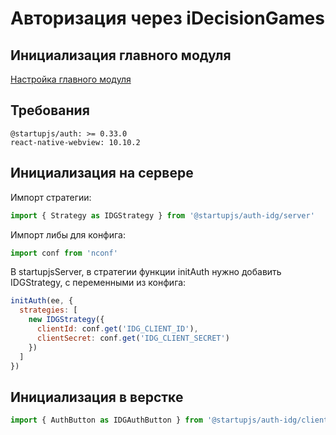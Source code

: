 # Авторизация через iDecisionGames

## Инициализация главного модуля
[Настройка главного модуля](/docs/auth/main)

## Требования

```
@startupjs/auth: >= 0.33.0
react-native-webview: 10.10.2
```

## Инициализация на сервере
Импорт стратегии:
```js
import { Strategy as IDGStrategy } from '@startupjs/auth-idg/server'
```

Импорт либы для конфига:
```js
import conf from 'nconf'
````

В startupjsServer, в стратегии функции initAuth нужно добавить IDGStrategy, с переменными из конфига:
```js
initAuth(ee, {
  strategies: [
    new IDGStrategy({
      clientId: conf.get('IDG_CLIENT_ID'),
      clientSecret: conf.get('IDG_CLIENT_SECRET')
    })
  ]
})
```

## Инициализация в верстке
```js
import { AuthButton as IDGAuthButton } from '@startupjs/auth-idg/client'
```
